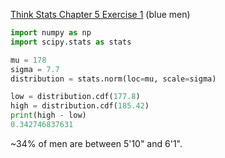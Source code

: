 [Think Stats Chapter 5 Exercise 1](http://greenteapress.com/thinkstats2/html/thinkstats2006.html#toc50) (blue men)

>> 

```python
import numpy as np
import scipy.stats as stats

mu = 178
sigma = 7.7
distribution = stats.norm(loc=mu, scale=sigma)

low = distribution.cdf(177.8)
high = distribution.cdf(185.42)
print(high - low)
0.342746837631
```
~34% of men are between 5'10" and 6'1".
